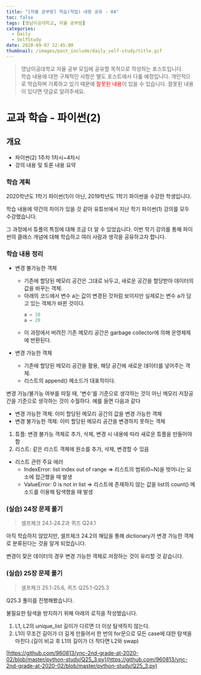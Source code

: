 ```yaml
---
title: "[자율 공부방] 학습(작업) 내용 공유 - 04"
toc: false
tags: [영남이공대학교, 자율 공부방]
categories:
  - Daily
  - SelfStudy
date: 2020-09-07 22:45:00
thumbnail: /images/post_include/daily_self-study/title.gif
---
```

> 영남이공대학교 자율 공부 모임에 공유할 목적으로 작성하는 포스트입니다.  
> 학습 내용에 대한 구체적인 사항은 별도 포스트에서 다룰 예정입니다.
> 개인적으로 학습하며 기록하고 있기 때문에 <font color='red'>잘못된 내용</font>이 있을 수 있습니다. 잘못된 내용이 있다면 댓글로 알려주세요.  

# 교과 학습 - 파이썬(2)
## 개요
* 파이썬(2) 1주차 1차시~4차시
* 강의 내용 및 토론 내용 요약
### 학습 계획
2020학년도 1학기 파이썬(1)이 아닌, 2019학년도 1학기 파이썬을 수강한 학생입니다. 

학습 내용에 약간의 차이가 있을 것 같아 유튜브에서 지난 학기 파이썬(1) 강의를 모두 수강했습니다.

그 과정에서 튜플의 특징에 대해 조금 더 알 수 있었습니다. 이번 학기 강의를 통해 파이썬의 클래스 개념에 대해 학습하고 여러 사람과 생각을 공유하고자 합니다.

### 학습 내용 정리
* 변경 불가능한 객체
  * 기존에 할당된 메모리 공간은 그대로 놔두고, 새로운 공간을 할당받아 데이터의 값을 바꾸는 객체.
  * 아래의 코드에서 변수 a는 값이 변경된 것처럼 보이지만 실제로는 변수 a가 담고 있는 객체가 바뀐 것이다.
    ```python
    a = 10
    a = 20
    ``` 
  * 이 과정에서 버려진 기존 메모리 공간은 garbage collector에 의해 운영체제에 반환된다.

* 변경 가능한 객체
  * 기존에 할당된 메모리 공간을 활용, 해당 공간에 새로운 데이터를 넣어주는 객체.
  * 리스트의 append() 메소드가 대표적이다. 


변경 가능/불가능 여부를 따질 때, '변수'를 기준으로 생각하는 것이 아닌 메모리 저장공간을 기준으로 생각하는 것이 수월하다. 예를 들면 다음과 같다
  * 변경 가능한 객체: 이미 할당된 메모리 공간의 값을 변경 가능한 객체
  * 변경 불가능한 객체: 이미 할당된 메모리 공간을 변경하지 못하는 객체
  
1. 튜플: 변경 불가능 객체로 추가, 삭제, 변경 시 내용에 따라 새로운 튜플을 만들어야 함
2. 리스트: 같은 리스트 객체에 원소를 추가, 삭제, 변경할 수 있음

* 리스트 관련 주요 에러
  * IndexError: list index out of range => 리스트의 범위(0~N)을 벗어나는 요소에 접근했을 때 발생
  * ValueError: 0 is not in list => 리스트에 존재하지 않는 값을 list의 count() 메소드를 이용해 탐색했을 때 발생

### (실습) 24장 문제 풀기
> 셀프체크 24.1-24.2과 퀴즈 Q24.1

아직 학습하지 않았지만, 셀프체크 24.2의 해답을 통해 dictionary가 변경 가능한 객체로 분류된다는 것을 알게 되었습니다.

변경이 잦은 데이터의 경우 변경 가능한 객체로 저장하는 것이 유리할 것 같습니다.

### (실습) 25장 문제 풀기
> 셀프체크 25.1-25.6, 퀴즈 Q25.1-Q25.3

Q25.3 풀이를 진행해봤습니다.

불필요한 탐색을 방지하기 위해 아래의 로직을 작성했습니다.

1. L1, L2의 unique_list 길이가 다르면 더 이상 탐색하지 않는다.
2. L1이 무조건 길이가 더 길게 만들어서 한 번의 for문으로 모든 case에 대한 탐색을 마친다.(길이 비교 후 L1의 길이가 더 작다면 L2와 swap)

[https://github.com/960813/ync-2nd-grade-at-2020-02/blob/master/python-study/Q25_3.py](https://github.com/960813/ync-2nd-grade-at-2020-02/blob/master/python-study/Q25_3.py)